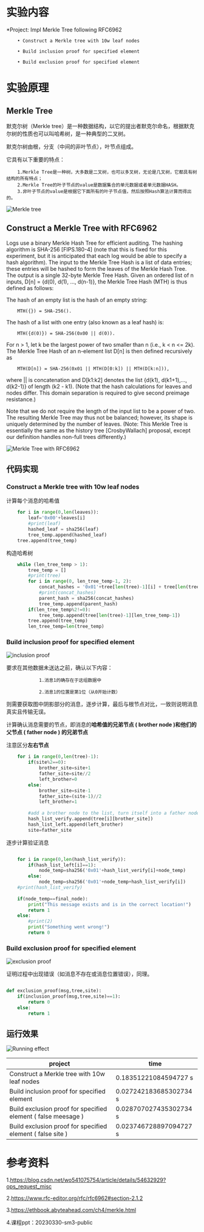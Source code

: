 # 实验内容

*Project: Impl Merkle Tree following RFC6962

        • Construct a Merkle tree with 10w leaf nodes

        • Build inclusion proof for specified element

        • Build exclusion proof for specified element


# 实验原理

## Merkle Tree

默克尔树（Merkle tree）是一种数据结构，以它的提出者默克尔命名，根据默克尔树的性质也可以叫哈希树，是一种典型的二叉树。

默克尔树由根，分支（中间的非叶节点），叶节点组成。

它具有以下重要的特点：

        1.Merkle Tree是一种树，大多数是二叉树，也可以多叉树，无论是几叉树，它都具有树结构的所有特点；
        2.Merkle Tree的叶子节点的value是数据集合的单元数据或者单元数据HASH。
        3.非叶子节点的value是根据它下面所有的叶子节点值，然后按照Hash算法计算而得出的。
    
![Merkle tree](https://github.com/korangar-group42num1/group/assets/129478905/eedda94e-07dd-455d-8a82-3270055fb121)

## Construct a Merkle Tree with RFC6962

Logs use a binary Merkle Hash Tree for efficient auditing.  The
hashing algorithm is SHA-256 [FIPS.180-4] (note that this is fixed
for this experiment, but it is anticipated that each log would be
able to specify a hash algorithm).  The input to the Merkle Tree Hash
is a list of data entries; these entries will be hashed to form the
leaves of the Merkle Hash Tree.  The output is a single 32-byte
Merkle Tree Hash.  Given an ordered list of n inputs, D[n] = {d(0),
d(1), ..., d(n-1)}, the Merkle Tree Hash (MTH) is thus defined as
follows:

The hash of an empty list is the hash of an empty string:

        MTH({}) = SHA-256().
           
The hash of a list with one entry (also known as a leaf hash) is:
   
        MTH({d(0)}) = SHA-256(0x00 || d(0)).
   
For n > 1, let k be the largest power of two smaller than n (i.e.,
k < n <= 2k).  The Merkle Tree Hash of an n-element list D[n] is then
defined recursively as
   
        MTH(D[n]) = SHA-256(0x01 || MTH(D[0:k]) || MTH(D[k:n])),

where || is concatenation and D[k1:k2] denotes the list {d(k1),
d(k1+1),..., d(k2-1)} of length (k2 - k1).  (Note that the hash
calculations for leaves and nodes differ.  This domain separation is
required to give second preimage resistance.)

Note that we do not require the length of the input list to be a
power of two.  The resulting Merkle Tree may thus not be balanced;
however, its shape is uniquely determined by the number of leaves.
(Note: This Merkle Tree is essentially the same as the history tree
[CrosbyWallach] proposal, except our definition handles non-full
trees differently.)

   ![Merkle Tree with RFC6962](https://github.com/korangar-group42num1/group/assets/129478905/42eed720-6c52-4aca-a307-f41bbe293a46)

## 代码实现

### Construct a Merkle tree with 10w leaf nodes

计算每个消息的哈希值

```python
    for i in range(0,len(leaves)):
        leaf='0x00'+leaves[i]
        #print(leaf)
        hashed_leaf = sha256(leaf)
        tree_temp.append(hashed_leaf)
    tree.append(tree_temp)
```

构造哈希树

```python
    while (len_tree_temp > 1):
        tree_temp = []
        #print(tree)
        for i in range(0, len_tree_temp-1, 2):
            concat_hashes = '0x01'+tree[len(tree)-1][i] + tree[len(tree)-1][i+1]
            #print(concat_hashes)
            parent_hash = sha256(concat_hashes)
            tree_temp.append(parent_hash)
        if(len_tree_temp%2!=0):
            tree_temp.append(tree[len(tree)-1][len_tree_temp-1])
        tree.append(tree_temp)
        len_tree_temp=len(tree_temp)
```
### Build inclusion proof for specified element

![inclusion proof](https://github.com/korangar-group42num1/group/assets/129478905/d3dae7c3-da2a-4a2b-acb0-a7d52140d80b)

要求在其他数据未送达之前，确认以下内容：

                1.消息1的确存在于这组数据中
                
                2.消息1的位置是第1位（从0开始计数）
                
则需要获取图中阴影部分的消息，逐步计算，最后与根节点对比，一致则说明消息真实且传输无误。

计算确认消息需要的节点，即消息的**哈希值的兄弟节点 ( brother node )**和**他们的父节点 ( father node ) 的兄弟节点**

注意区分**左右节点**

```python
    for i in range(0,len(tree)-1):
        if(site%2==0):
            brother_site=site+1
            father_site=site//2
            left_brother=0
        else:
            brother_site=site-1
            father_site=(site-1)//2
            left_brother=1
            
        #add a brother node to the list, turn itself into a father node, and then look for it
        hash_list_verify.append(tree[i][brother_site])
        hash_list_left.append(left_brother)
        site=father_site

```

逐步计算验证消息

```python

    for i in range(0,len(hash_list_verify)):
        if(hash_list_left[i]==1):
            node_temp=sha256('0x01'+hash_list_verify[i]+node_temp)
        else:
            node_temp=sha256('0x01'+node_temp+hash_list_verify[i])
    #print(hash_list_verify)
    
    if(node_temp==final_node):
        print("This message exists and is in the correct location!")
        return 1
    else:
        #print(2)
        print("Something went wrong!")
        return 0
```
### Build exclusion proof for specified element

![exclusion proof](https://github.com/korangar-group42num1/group/assets/129478905/2880288a-cc33-44a7-909d-54201198e49c)


证明过程中出现错误（如消息不存在或消息位置错误），同理。

```python

def exclusion_proof(msg,tree,site):
    if(inclusion_proof(msg,tree,site)==1):
        return 0
    else:
        return 1

```
## 运行效果

![Running effect](https://github.com/korangar-group42num1/group/assets/129478905/ea0dbda2-b254-4fdf-937a-cfaf1829b18d)

project|time
-|-
Construct a Merkle tree with 10w leaf nodes|0.18351221084594727 s
Build inclusion proof for specified element|0.027242183685302734 s
Build exclusion proof for specified element ( false meesage ) | 0.028707027435302734 s
Build exclusion proof for specified element ( false site ) |0.023746728897094727 s

# 参考资料

1.https://blog.csdn.net/wo541075754/article/details/54632929?ops_request_misc

2.https://www.rfc-editor.org/rfc/rfc6962#section-2.1.2

3.https://ethbook.abyteahead.com/ch4/merkle.html 

4.课程ppt：20230330-sm3-public
